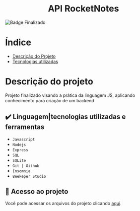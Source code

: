 <h1 align="center">API RocketNotes </h1>

![Badge Finalizado](http://img.shields.io/static/v1?label=STATUS&message=Finalizado&color=GREEN&style=for-the-badge)

# Índice 

* [Descrição do Projeto](#descrição-do-projeto)
* [Tecnologias utilizadas](#tecnologias-utilizadas)


# Descrição do projeto
Projeto finalizado visando a prática da linguagem JS, aplicando conhecimento para criação de um backend


## ✔️ Linguagem|tecnologias utilizadas e ferramentas

- ``Javascript``
- ``Nodejs``
- ``Express``
- ``SQL``
- ``SQLite``
- ``Git | Github``
- ``Insomnia``
- ``Beekeper Studio``


## 📁 Acesso ao projeto
Você pode acessar os arquivos do projeto clicando [aqui](https://github.com/ayrtoncsilva/API-Notes/tree/main/src).
